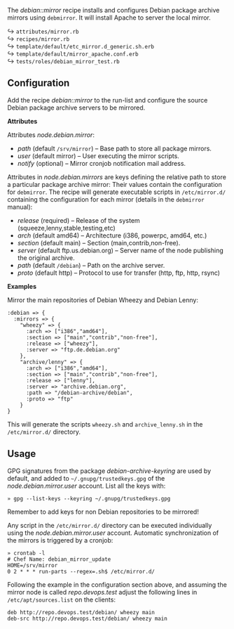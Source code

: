 
The _debian::mirror_ recipe installs and configures Debian package archive mirrors using `debmirror`. It will install Apache to server the local mirror.

↪ `attributes/mirror.rb`  
↪ `recipes/mirror.rb`  
↪ `template/default/etc_mirror.d_generic.sh.erb`  
↪ `template/default/mirror_apache.conf.erb`  
↪ `tests/roles/debian_mirror_test.rb`  

## Configuration

Add the recipe _debian::mirror_ to the run-list and configure the source Debian package archive servers to be mirrored. 

**Attributes**

Attributes _node.debian.mirror_:

* _path_ (default `/srv/mirror`) – Base path to store all package mirrors.
* _user_ (default mirror) – User executing the mirror scripts.
* _notify_ (optional) – Mirror cronjob notification mail address.

Attributes in _node.debian.mirrors_ are keys defining the relative path to store a particular package archive mirror: Their values contain the configuration for `debmirror`. The recipe will generate executable scripts in `/etc/mirror.d/` containing the configuration for each mirror (details in the `debmirror` manual):

* _release_ (required) – Release of the system (squeeze,lenny,stable,testing,etc)
* _arch_ (default amd64) – Architecture (i386, powerpc, amd64, etc.)
* _section_ (default main) – Section (main,contrib,non-free).
* _server_ (default ftp.us.debian.org) – Server name of the node publishing the original archive.
* _path_ (default `/debian`) – Path on the archive server.
* _proto_ (default http) – Protocol to use for transfer (http, ftp, http, rsync)

**Examples**

Mirror the main repositories of Debian Wheezy and Debian Lenny:

    :debian => {
      :mirrors => {
        "wheezy" => {
          :arch => ["i386","amd64"],
          :section => ["main","contrib","non-free"],
          :release => ["wheezy"],
          :server => "ftp.de.debian.org"
        },
        "archive/lenny" => {
          :arch => ["i386","amd64"],
          :section => ["main","contrib","non-free"],
          :release => ["lenny"],
          :server => "archive.debian.org",
          :path => "/debian-archive/debian",
          :proto => "ftp"
        }
    }

This will generate the scripts `wheezy.sh` and `archive_lenny.sh` in the `/etc/mirror.d/` directory.

## Usage

GPG signatures from the package _debian-archive-keyring_ are used by default, and added to `~/.gnupg/trustedkeys.gpg` of the _node.debian.mirror.user_ account. List all the keys with:
 
    » gpg --list-keys --keyring ~/.gnupg/trustedkeys.gpg

Remember to add keys for non Debian repositories to be mirrored! 

Any script in the `/etc/mirror.d/` directory can be executed individually using the _node.debian.mirror.user_ account. Automatic synchronization of the mirrors is triggered by a cronjob:

    » crontab -l
    # Chef Name: debian_mirror_update
    HOME=/srv/mirror
    0 2 * * * run-parts --regex=.sh$ /etc/mirror.d/

Following the example in the configuration section above, and assuming the mirror node is called _repo.devops.test_ adjust the following lines in `/etc/apt/sources.list` on the clients:

    deb http://repo.devops.test/debian/ wheezy main
    deb-src http://repo.devops.test/debian/ wheezy main

